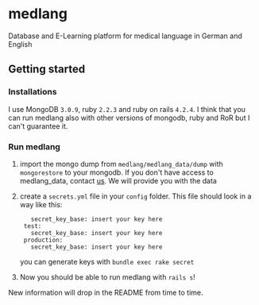 # medlang
Database and E-Learning platform for medical language in German and English
## Getting started
### Installations
I use MongoDB `3.0.9`, ruby `2.2.3` and ruby on rails `4.2.4`. I think that you can run medlang also with other versions of mongodb, ruby and RoR but I can't guarantee it.
### Run medlang
1. import the mongo dump from `medlang/medlang_data/dump` with `mongorestore` to your mongodb. If you don't have access to medlang_data, contact [us](http://eonum.ch/en/contact/). We will provide you with the data
2. create a `secrets.yml` file in your `config` folder. This file should look in a way like this:
   ```development:
      secret_key_base: insert your key here
    test:
      secret_key_base: insert your key here
    production:
      secret_key_base: insert your key here
   ```

   you can generate keys with `bundle exec rake secret`
3. Now you should be able to run medlang with `rails s`!


New information will drop in the README from time to time.

